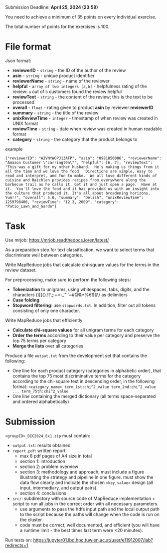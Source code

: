 Submission Deadline: **April 25, 2024 (23:59)**

You need to achieve a minimum of 35 points on every individual exercise.

The total number of points for the exercises is 100.

# File format

Json format:

-   **reviewerID** - `string` - the ID of the author of the review
-   **asin** - `string` - unique product identifier
-   **reviewerName** - `string` - name of the reviewer
-   **helpful** - `array of two integers [a,b]` - helpfulness rating of the review: `a` out of `b` customers found the review helpful
-   **reviewText** - `string` - the content of the review; this is the text to be processed
-   **overall** - `float` - rating given to product **asin** by reviewer **reviewerID**
-   **summary** - `string` - the title of the review
-   **unixReviewTime** - `integer` - timestamp of when review was created in UNIX format
-   **reviewTime** - `string` - date when review was created in human readable format
-   **category** - `string` - the category that the product belongs to

example

```
{"reviewerID": "A2VNYWOPJ13AFP", "asin": "0981850006", "reviewerName": "Amazon Customer \"carringt0n\"", "helpful": [6, 7], "reviewText": "This was a gift for my other husband.  He's making us things from it all the time and we love the food.  Directions are simple, easy to read and interpret, and fun to make.  We all love different kinds of cuisine and Raichlen provides recipes from everywhere along the barbecue trail as he calls it. Get it and just open a page.  Have at it.  You'll love the food and it has provided us with an insight into the culture that produced it. It's all about broadening horizons.  Yum!!", "overall": 5.0, "summary": "Delish", "unixReviewTime": 1259798400, "reviewTime": "12 3, 2009", "category": "Patio_Lawn_and_Garde"}
```

# Task

Use mrjob: https://mrjob.readthedocs.io/en/latest/

As a preparation step for text classification, we want to select terms that discriminate well between categories.

Write MapReduce jobs that calculate chi-square values for the terms in the review dataset.

For preprocessing, make sure to perform the following steps:

-   **Tokenization** to unigrams, using whitespaces, tabs, digits, and the characters ()\[\]{}.!?,;:+=-\_\"\'\`\~#@&\*%€\$§\\/ as delimiters
-   **Case folding**
-   **Stopword filtering**: use `stopwords.txt`. In addition, filter out all tokens consisting of only one character.

Write MapReduce jobs that efficiently

-   **Calculate chi-square values** for all unigram terms for each category
-   **Order the terms** according to their value per category and preserve the top 75 terms per category
-   **Merge the lists** over all categories

Produce a file `output.txt` from the development set that contains the following:

-   One line for each product category (categories in alphabetic order), that contains the top 75 most discriminative terms for the category according to the chi-square test in descending order, in the following format: `<category name> term_1st:chi^2_value term_2nd:chi^2_value ... term_75th:chi^2_value`
-   One line containing the merged dictionary (all terms space-separated and ordered alphabetically)

# Submission

`<groupID>_DIC2024_Ex1.zip` must contain:

-   `output.txt`: results obtained
-   `report.pdf`: written report
    -   max 8 pdf pages of A4 size in total
    -   section 1: introduction
    -   section 2: problem overview
    -   section 3: methodology and approach, must include a figure illustrating the strategy and pipeline in one figure. must show the data flow clearly and indicate the chosen `<key,value>` design (all input, intermediary, and output pairs).
    -   section 4: conclusions
-   `src/`: subdirectory with source code of MapReduce implementation + script to run all jobs in the correct order with all necessary parameters.
    -   use arguments to pass the hdfs input path and the local output path to the script because the paths will change when the code is run on the cluster.
    -   code must be correct, well documented, and efficient (you will have a runtime limit - the best times last term were <20 minutes).

Run tests on: https://jupyter01.lbd.hpc.tuwien.ac.at/user/e11912007/lab?redirects=1
